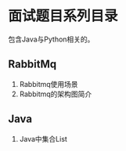 # 面试题目系列目录

包含Java与Python相关的。

## RabbitMq

1. Rabbitmq使用场景
2. Rabbitmq的架构图简介

## Java 

1. Java中集合List